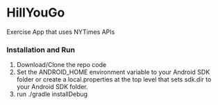 # HillYouGo
Exercise App that uses NYTimes APIs

### Installation and Run
1. Download/Clone the repo code
2. Set the ANDROID_HOME environment variable to your Android SDK folder or create a local.properties at the top level that sets sdk.dir to your Android SDK folder.
3. run ./gradle installDebug
